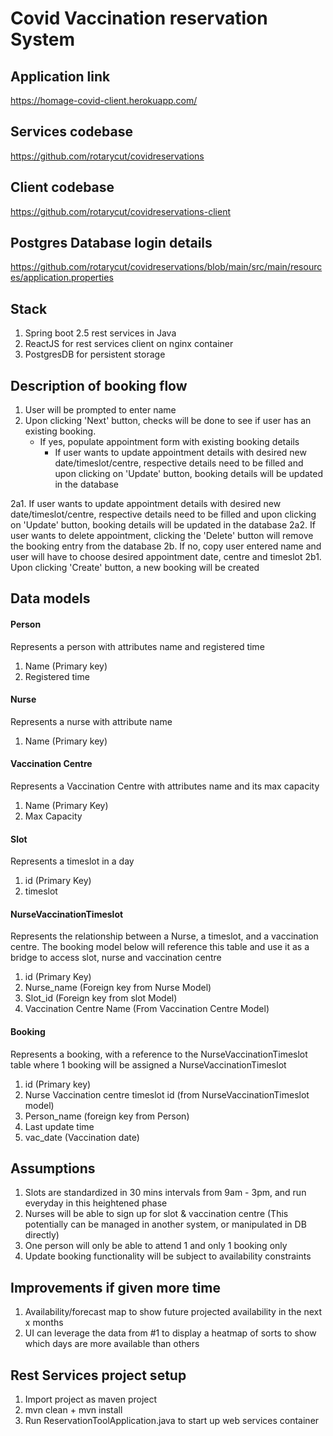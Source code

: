 # Covid Vaccination reservation System 

## Application link
https://homage-covid-client.herokuapp.com/
    
## Services codebase
https://github.com/rotarycut/covidreservations

## Client codebase
https://github.com/rotarycut/covidreservations-client

## Postgres Database login details
https://github.com/rotarycut/covidreservations/blob/main/src/main/resources/application.properties

## Stack
1. Spring boot 2.5 rest services in Java
2. ReactJS for rest services client on nginx container
3. PostgresDB for persistent storage

## Description of booking flow
1. User will be prompted to enter name
2. Upon clicking 'Next' button, checks will be done to see if user has an existing booking. 
    * If yes, populate appointment form with existing booking details
        * If user wants to update appointment details with desired new date/timeslot/centre, respective details need to be filled and upon clicking on 'Update' button, booking details will be updated in the database
        
2a1. If user wants to update appointment details with desired new date/timeslot/centre, respective details need to be filled and upon clicking on 'Update' button, booking details will be updated in the database
2a2. If user wants to delete appointment, clicking the 'Delete' button will remove the booking entry from the database
2b. If no, copy user entered name and user will have to choose desired appointment date, centre and timeslot
2b1. Upon clicking 'Create' button, a new booking will be created

## Data models
#### Person
Represents a person with attributes name and registered time
1. Name (Primary key)
2. Registered time

#### Nurse
Represents a nurse with attribute name
1. Name (Primary key)

#### Vaccination Centre
Represents a Vaccination Centre with attributes name and its max capacity 
1. Name (Primary Key)
2. Max Capacity

#### Slot
Represents a timeslot in a day
1. id (Primary Key)
2. timeslot

#### NurseVaccinationTimeslot
Represents the relationship between a Nurse, a timeslot, and a vaccination centre. The booking model below will reference this table and use it as a bridge to access slot, nurse and vaccination centre
1. id (Primary Key)
2. Nurse_name (Foreign key from Nurse Model)
3. Slot_id (Foreign key from slot Model)
4. Vaccination Centre Name (From Vaccination Centre Model)

#### Booking
Represents a booking, with a reference to the NurseVaccinationTimeslot table where 1 booking will be assigned a NurseVaccinationTimeslot
1. id (Primary key)
2. Nurse Vaccination centre timeslot id (from NurseVaccinationTimeslot model)
3. Person_name (foreign key from Person)
4. Last update time
5. vac_date (Vaccination date)
 

## Assumptions
1. Slots are standardized in 30 mins intervals from 9am - 3pm, and run everyday in this heightened phase
2. Nurses will be able to sign up for slot & vaccination centre (This potentially can be managed in another system, or manipulated in DB directly)
3. One person will only be able to attend 1 and only 1 booking only
4. Update booking functionality will be subject to availability constraints

## Improvements if given more time
1. Availability/forecast map to show future projected availability in the next x months
2. UI can leverage the data from #1 to display a heatmap of sorts to show which days are more available than others

## Rest Services project setup
1. Import project as maven project
2. mvn clean + mvn install
3. Run ReservationToolApplication.java to start up web services container

